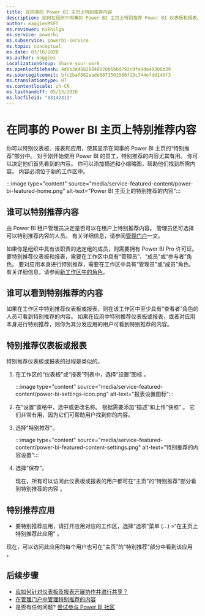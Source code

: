 ```yaml
---
title: 在同事的 Power BI 主页上特别推荐内容
description: 如何在组织中同事的 Power BI 主页上特别推荐 Power BI 仪表板和报表。
author: maggiesMSFT
ms.reviewer: nikhilga
ms.service: powerbi
ms.subservice: powerbi-service
ms.topic: conceptual
ms.date: 03/16/2020
ms.author: maggies
LocalizationGroup: Share your work
ms.openlocfilehash: 4d8b3d48828840920b6bbd792c9fe9da40308b39
ms.sourcegitcommit: bfc2baf862aade6873501566f13c744efdd146f3
ms.translationtype: HT
ms.contentlocale: zh-CN
ms.lasthandoff: 05/13/2020
ms.locfileid: "83142313"
---
```

# <a name="feature-content-on-colleagues-power-bi-home-page"></a>在同事的 Power BI 主页上特别推荐内容

你可以特别仪表板、报表和应用，使其显示在同事的 Power BI 主页的“特别推荐”部分中。 对于刚开始使用 Power BI 的员工，特别推荐的内容尤其有用。 你可以决定他们首先看到的内容。 你可以添加描述和小缩略图，帮助他们找到所需内容。 内容必须位于新的工作区中。

:::image type="content" source="media/service-featured-content/power-bi-featured-home.png" alt-text="Power BI 主页上的特别推荐的内容":::

## <a name="who-can-feature-content"></a>谁可以特别推荐内容

由 Power BI 租户管理员决定是否可以在租户上特别推荐内容。 管理员还可选择可以特别推荐内容的人员。 有关详细信息，请参阅[管理门户](../admin/service-admin-portal.md#featured-content)一文。

如果你是组织中具有该职责的选定组的成员，则需要拥有 Power BI Pro 许可证。 要特别推荐仪表板和报表，需要在工作区中具有“管理员”、“成员”或“参与者”角色。 要对应用本身进行特别推荐，需要在工作区中具有“管理员”或“成员”角色。 有关详细信息，请参阅[新工作区中的角色](service-new-workspaces.md#roles-in-the-new-workspaces)。

## <a name="who-sees-featured-content"></a>谁可以看到特别推荐的内容

如果在工作区中特别推荐仪表板或报表，则在该工作区中至少具有“查看者”角色的人员可看到特别推荐的内容。 如果在应用中特别推荐仪表板或报表，或者对应用本身进行特别推荐，则你为其分发应用的用户可看到特别推荐的内容。

## <a name="feature-a-dashboard-or-report"></a>特别推荐仪表板或报表

特别推荐仪表板或报表的过程是类似的。

1. 在工作区的“仪表板”或“报表”列表中，选择“设置”图标  。

    :::image type="content" source="media/service-featured-content/power-bi-settings-icon.png" alt-text="报表设置图标":::

2. 在“设置”窗格中，选中或更改名称。 根据需要添加“描述”和上传“快照” 。 它们非常有用，因为它们可帮助用户找到你的内容。

3. 选择“特别推荐”。

    :::image type="content" source="media/service-featured-content/power-bi-featured-content-settings.png" alt-text="特别推荐的内容设置":::

4. 选择“保存”。

    现在，所有可以访问此仪表板或报表的用户都可在“主页”的“特别推荐”部分看到特别推荐的内容 。

## <a name="feature-an-app"></a>特别推荐应用

- 要特别推荐应用，请打开应用对应的工作区，选择“选项”菜单 (…) >“在主页上特别推荐此应用”  。

现在，可以访问此应用的每个用户也可在“主页”的“特别推荐”部分中看到该应用 。

## <a name="next-steps"></a>后续步骤

* [应如何针对仪表板及报表开展协作并进行共享？](../collaborate-share/service-how-to-collaborate-distribute-dashboards-reports.md)
* [在管理门户中管理特别推荐的内容](../admin/service-admin-portal.md#manage-featured-content)
* 是否有任何问题? [尝试参与 Power BI 社区](https://community.powerbi.com/)
